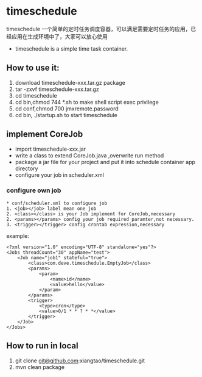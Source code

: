 timeschedule
============
timeschedule 一个简单的定时任务调度容器，可以满足需要定时任务的应用，已经应用在生成环境中了，大家可以放心使用

* timeschedule is a simple time task container.


## How to use it:
1. download timeschedule-xxx.tar.gz package 
2. tar -zxvf timeschedule-xxx.tar.gz
3. cd timeschedule
4. cd bin,chmod 744 *.sh to make shell script exec privilege
5. cd conf,chmod 700 jmxremote.password
6. cd bin, ./startup.sh to start timeschedule


## implement CoreJob
* import timeschedule-xxx.jar 
* write a class to extend CoreJob.java ,overwrite run method
* package a jar file for your project and put it into schedule container app directory
* configure your job in scheduler.xml


### configure own job
```
* conf/scheduler.xml to configure job
1. <job></job> label mean one job 
2. <class></class> is your Job implement for CoreJob,necessary
2. <params></params> config your job required paramter,not necessary.
3. <trigger></trigger> config crontab expression,necessary
```

example:

```
<?xml version="1.0" encoding="UTF-8" standalone="yes"?>
<Jobs threadCount="30" appName="test">
	<Job name="job1" stateful="true">
		<class>com.deve.timeschedule.EmptyJob</class>
		<params>
			<param>
				<name>id</name>
				<value>hello</value>
			</param>
		</params>
		<trigger>
			<type>cron</type>
			<value>0/1 * * ? * *</value>
		</trigger>
	</Job>
</Jobs>
```

## How to run in local
1. git clone git@github.com:xiangtao/timeschedule.git
2. mvn clean package
